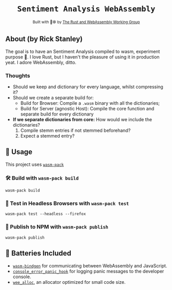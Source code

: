 <div align="center">

  <h1><code>Sentiment Analysis WebAssembly</code></h1>

  <small>Built with 🦀🕸 by <a href="https://rustwasm.github.io/">The Rust and WebAssembly Working Group</a></small>
</div>

## About (by Rick Stanley)

The goal is to have an Sentiment Analysis compiled to wasm, experiment purpose 🧪.
I love Rust, but I haven't the pleasure of using it in production yeat.
I adore WebAssembly, ditto.

### Thoughts
- Should we keep and dictionary for every language, whilst compressing it?
- Should we create a separate build for:
  - Build for Browser: Compile a `.wasm` binary with all the dictionaries;
  - Build for Server (agnostic Host): Compile the core function and separate build for every dictionary
- **If we separate dictionaries from core:** How would we include the dictionaries?
  1. Compile stemm entries if not stemmed beforehand?
  2. Expect a stemmed entry?

## 🚴 Usage

This project uses [`wasm-pack`](https://github.com/RickStanley/sentimentos/blob/d6c803f33fd2e26b761a415a0edb41f0f152566d/README.md#L5)

### 🛠️ Build with `wasm-pack build`

```
wasm-pack build
```

### 🔬 Test in Headless Browsers with `wasm-pack test`

```
wasm-pack test --headless --firefox
```

### 🎁 Publish to NPM with `wasm-pack publish`

```
wasm-pack publish
```

## 🔋 Batteries Included

* [`wasm-bindgen`](https://github.com/rustwasm/wasm-bindgen) for communicating
  between WebAssembly and JavaScript.
* [`console_error_panic_hook`](https://github.com/rustwasm/console_error_panic_hook)
  for logging panic messages to the developer console.
* [`wee_alloc`](https://github.com/rustwasm/wee_alloc), an allocator optimized
  for small code size.
